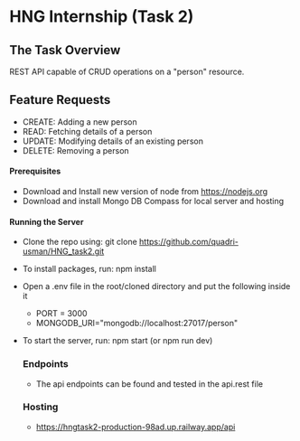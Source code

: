 # HNG Internship (Task 2)

## The Task Overview

REST API capable of CRUD operations on a "person" resource.

## Feature Requests

- CREATE: Adding a new person
- READ: Fetching details of a person
- UPDATE: Modifying details of an existing person
- DELETE: Removing a person

#### Prerequisites

- Download and Install new version of node from https://nodejs.org
- Download and install Mongo DB Compass for local server and hosting 

#### Running the Server

- Clone the repo using: git clone https://github.com/quadri-usman/HNG_task2.git
- To install packages, run: npm install
- Open a .env file in the root/cloned directory and put the following inside it
  - PORT = 3000
  - MONGODB_URI="mongodb://localhost:27017/person"
- To start the server, run: npm start (or npm run dev)

  ### Endpoints

  - The api endpoints can be found and tested in the api.rest file
  ### Hosting
  - https://hngtask2-production-98ad.up.railway.app/api
  
